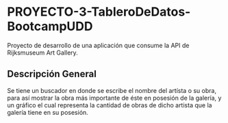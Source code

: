 # PROYECTO-3-TableroDeDatos-BootcampUDD

Proyecto de desarrollo de una aplicación que consume la API de Rijksmuseum Art Gallery.

## Descripción General 

Se tiene un buscador en donde se escribe el nombre del artísta o su obra, para así mostrar la obra más importante de éste en posesión de la galería, y un gráfico el cual representa la cantidad de obras de dicho artista que la galería tiene en su posesión.
